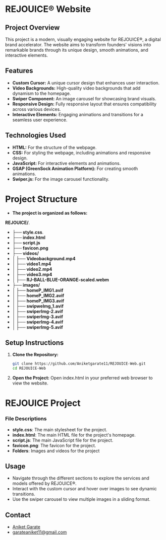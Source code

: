 # REJOUICE®️ Website

## Project Overview

This project is a modern, visually engaging website for REJOUICE®️, a digital brand accelerator. The website aims to transform founders' visions into remarkable brands through its unique design, smooth animations, and interactive elements.

## Features

- **Custom Cursor:** A unique cursor design that enhances user interaction.
- **Video Backgrounds:** High-quality video backgrounds that add dynamism to the homepage.
- **Swiper Component:** An image carousel for showcasing brand visuals.
- **Responsive Design:** Fully responsive layout that ensures compatibility across various devices.
- **Interactive Elements:** Engaging animations and transitions for a seamless user experience.

## Technologies Used

- **HTML:** For the structure of the webpage.
- **CSS:** For styling the webpage, including animations and responsive design.
- **JavaScript:** For interactive elements and animations.
- **GSAP (GreenSock Animation Platform):** For creating smooth animations.
- **Swiper.js:** For the image carousel functionality.


# Project Structure

- **The project is organized as follows:**

**REJOUICE/**.
- **├── style.css**.
- **├── index.html**
- **├── script.js**
- **├── favicon.png**
- **├── videos/**
- **│ ├── Videobackground.mp4**
- **│ ├── video1.mp4**
- **│ ├── video2.mp4**
- **│ ├── video3.mp4**
- **│ ├── RJ-BALL-BLUE-ORANGE-scaled.webm**
- **├── images/**
- **│ ├── homeP_IMG1.avif**
- **│ ├── homeP_IMG2.avif**
- **│ ├── homeP_IMG3.avif**
- **│ ├── swipweImg_1.avif**
- **│ ├── swiperImg-2.avif**
- **│ ├── swiperImg-3.avif**
- **│ ├── swiperImg-4.avif**
- **│ ├── swiperImg-5.avif**



## Setup Instructions

1. **Clone the Repository:**
   ```bash
   git clone https://github.com/Aniketgarate11/REJOUICE-Web.git
   cd REJOUICE-Web

2. **Open the Project:**
            Open index.html in your preferred web browser to view the website.



# REJOUICE Project



### File Descriptions

- **style.css**: The main stylesheet for the project.
- **index.html**: The main HTML file for the project's homepage.
- **script.js**: The main JavaScript file for the project.
- **favicon.png**: The favicon for the project.
- **Folders**: Images and videos for the project


## Usage
- Navigate through the different sections to explore the services and models offered by REJOUICE®️.
- Interact with the custom cursor and hover over images to see dynamic transitions.
- Use the swiper carousel to view multiple images in a sliding format.            



## Contact
- [Aniket Garate](https://github.com/Aniketgarate11)
- [garateaniket11@gmail.com](mailto:garateaniket11@gmail.com)
